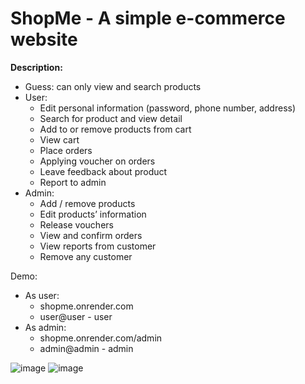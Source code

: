 # ShopMe - A simple e-commerce website 
**Description:**
- Guess: can only view and search products
- User:
    - Edit personal information (password, phone number, address)
    - Search for product and view detail
    - Add to or remove products from cart
    - View cart
    - Place orders
    - Applying voucher on orders
    - Leave feedback about product
    - Report to admin
- Admin:
    - Add / remove products
    - Edit products’ information
    - Release vouchers
    - View and confirm orders
    - View reports from customer
    - Remove any customer

Demo:
- As user:
    - shopme.onrender.com
    - user@user - user
- As admin:
    - shopme.onrender.com/admin
    - admin@admin - admin

![image](https://user-images.githubusercontent.com/62002249/201482984-e641da95-59db-4280-a5b8-f14161abd471.png)
![image](https://user-images.githubusercontent.com/62002249/201483564-c01bee67-c1d7-4b9d-9ae8-ad0d556be9fb.png)

